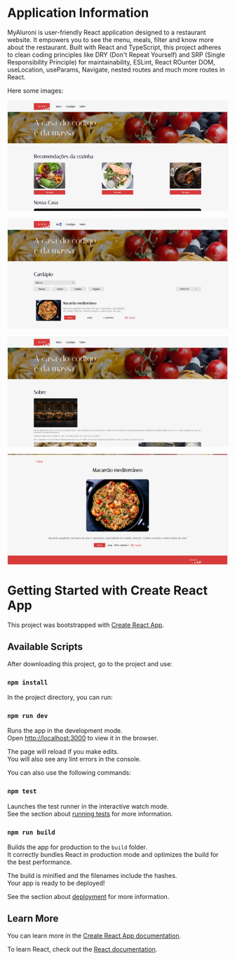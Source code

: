 # Application Information

MyAluroni is user-friendly React application designed to a restaurant website. It empowers you to see the menu, meals, filter and know more about the restaurant. Built with React and TypeScript, this project adheres to clean coding principles like DRY (Don't Repeat Yourself) and SRP (Single Responsibility Principle) for maintainability,
ESLint, React ROunter DOM, useLocation, useParams, Navigate, nested routes and much more routes in React.

Here some images:

![Main Page](./public/image1.png)

![Menu Page](./public/image2.png)

![About Page](./public/image3.png)

![Dishes](./public/image4.png)


# Getting Started with Create React App

This project was bootstrapped with [Create React App](https://github.com/facebook/create-react-app).

## Available Scripts

After downloading this project, go to the project and use:

### `npm install`

In the project directory, you can run:

### `npm run dev`

Runs the app in the development mode.\
Open [http://localhost:3000](http://localhost:3000) to view it in the browser.

The page will reload if you make edits.\
You will also see any lint errors in the console.


You can also use the following commands:

### `npm test`

Launches the test runner in the interactive watch mode.\
See the section about [running tests](https://facebook.github.io/create-react-app/docs/running-tests) for more information.

### `npm run build`

Builds the app for production to the `build` folder.\
It correctly bundles React in production mode and optimizes the build for the best performance.

The build is minified and the filenames include the hashes.\
Your app is ready to be deployed!

See the section about [deployment](https://facebook.github.io/create-react-app/docs/deployment) for more information.

## Learn More

You can learn more in the [Create React App documentation](https://facebook.github.io/create-react-app/docs/getting-started).

To learn React, check out the [React documentation](https://reactjs.org/).
